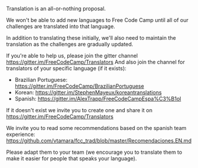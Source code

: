 Translation is an all-or-nothing proposal.

We won't be able to add new languages to Free Code Camp until all of our 
challenges are translated into that language.

In addition to translating these initially, we'll also need to maintain 
the translation as the challenges are gradually updated.

If you're able to help us, please join the gitter channel 
https://gitter.im/FreeCodeCamp/Translators 
And also join the channel for translators of your specific language 
(if it exists):

* Brazilian Portuguese: https://gitter.im/FreeCodeCamp/BrazilianPortuguese
* Korean: https://gitter.im/StephenMayeux/koreantranslations
* Spanish: https://gitter.im/AlexTrapp/FreeCodeCampEspa%C3%B1ol

If it doesn't exist we invite you to create one and share it on
  https://gitter.im/FreeCodeCamp/Translators

We invite you to read some recommendations based on the spanish team
experience:
  https://github.com/vtamara/fcc_trad/blob/master/Recomendaciones.EN.md

Please adapt them to your team (we encourage you to translate them to make 
it easier for people that speaks your language).
